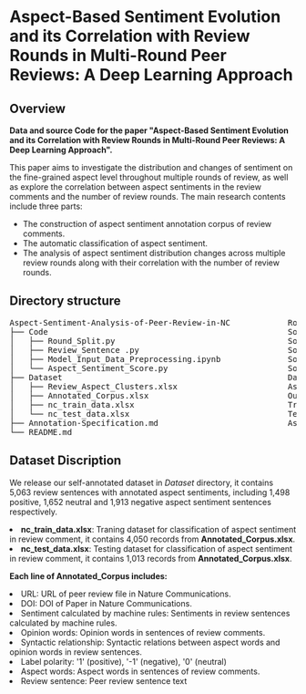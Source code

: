 # Aspect-Based Sentiment Evolution and its Correlation with Review Rounds in Multi-Round Peer Reviews: A Deep Learning Approach

## Overview
<b> Data and source Code for the paper "Aspect-Based Sentiment Evolution and its Correlation with Review Rounds in Multi-Round Peer Reviews: A Deep Learning Approach".</b>

This paper aims to investigate the distribution and changes of sentiment on the fine-grained aspect level throughout multiple rounds of review, as well as explore the correlation between aspect sentiments in the review comments and the number of review rounds.
The main research contents include three parts: 
* The construction of aspect sentiment annotation corpus of review comments.
* The automatic classification of aspect sentiment.
* The analysis of aspect sentiment distribution changes across multiple review rounds along with their correlation with the number of review rounds.

## Directory structure
<pre>
Aspect-Sentiment-Analysis-of-Peer-Review-in-NC            Root directory
├── Code                                                  Source code folder
│   ├── Round_Split.py                                    Source code for review rounds segmentation
│   ├── Review_Sentence .py                               Source code for extracting sentences containing comments on aspects
│   ├── Model_Input_Data_Preprocessing.ipynb              Source code for preprocessing of data input to the model
│   └── Aspect_Sentiment_Score.py                         Source code for calculating aspect sentiment score
├── Dataset                                               Dataset folder
│   ├── Review_Aspect_Clusters.xlsx                       Aspect clusters of peer review comments
│   ├── Annotated_Corpus.xlsx                             Our annotated dataset
│   ├── nc_train_data.xlsx                                Training dataset
│   └── nc_test_data.xlsx                                 Testing dataset
├── Annotation-Specification.md                           Aspect-level sentiment annotation specification for peer review comments
└── README.md
</pre>

## Dataset Discription
We release our self-annotated dataset in *Dataset* directory, it contains 5,063 review sentences with annotated aspect sentiments, including 1,498 positive, 1,652 neutral and 1,913 negative aspect sentiment sentences respectively.

<li><b>nc_train_data.xlsx</b>: Traning dataset for classification of aspect sentiment in review comment, it contains 4,050 records from <b>Annotated_Corpus.xlsx</b>.
<li><b>nc_test_data.xlsx</b>: Testing dataset for classification of aspect sentiment in review comment, it contains 1,013 records from <b>Annotated_Corpus.xlsx</b>.

<b>Each line of Annotated_Corpus includes: </b>
<li>URL: URL of peer review file in Nature Communications.    
<li>DOI: DOI of Paper in Nature Communications.
<li>Sentiment calculated by machine rules: Sentiments in review sentences calculated by machine rules.
<li>Opinion words: Opinion words in sentences of review comments.
<li>Syntactic relationship: Syntactic relations between aspect words and opinion words in review sentences.
<li>Label polarity: '1' (positive), '-1' (negative), '0' (neutral)
<li>Aspect words: Aspect words in sentences of review comments.
<li>Review sentence: Peer review sentence text

